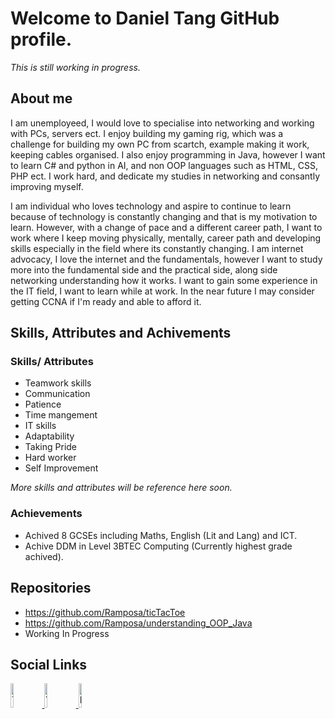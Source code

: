 # Welcome to  Daniel Tang GitHub profile.
*This is still working in progress.*

## About me

I am unemployeed, I would love to specialise into networking and working with PCs, servers ect. I enjoy building my gaming rig, which was a challenge for building my own PC from scartch, example making it work, keeping cables organised. I also enjoy programming in Java, however I want to learn C# and python in AI, and non OOP languages such as HTML, CSS, PHP ect.
I work hard, and dedicate my studies in networking and consantly improving myself.

I am individual who loves technology and aspire to continue to learn because of technology is constantly changing and that is my motivation to learn. However, with a change of pace and a different career path, I want to work where I keep moving physically, mentally, career path and developing skills especially in the field where its constantly changing.
I am internet advocacy, I love the internet and the fundamentals, however I want to study more into the fundamental side and the practical side, along side networking understanding how it works. I want to gain some experience in the IT field, I want to learn while at work. In the near future I may consider getting CCNA if I'm ready and able to afford it.

## Skills, Attributes and Achivements
### __Skills/ Attributes__
* Teamwork skills
* Communication
* Patience
* Time mangement
* IT skills
* Adaptability
* Taking Pride
* Hard worker
* Self Improvement

*More skills and attributes will be reference here soon.*

### Achievements
* Achived 8 GCSEs including Maths, English (Lit and Lang) and ICT.
* Achive DDM in Level 3BTEC Computing (Currently highest grade achived).

## Repositories
* https://github.com/Ramposa/ticTacToe
* https://github.com/Ramposa/understanding_OOP_Java
* Working In Progress

## Social Links

<a href="https://www.twitch.tv/ramposa">
  <img src="https://upload.wikimedia.org/wikipedia/commons/2/26/Twitch_logo.svg" alt="Twitch.tv/Ramposa" width="10%">
</a> 

<a href="https://www.youtube.com/channel/UC_UyoHjGERkept-r2Jdxwwg?view_as=subscriber">
  <img src="https://upload.wikimedia.org/wikipedia/commons/e/e1/Logo_of_YouTube_%282015-2017%29.svg" alt="YouTube" width="10%">
</a>

<a href="https://www.linkedin.com/in/danieltangeuw/">
  <img src="https://upload.wikimedia.org/wikipedia/commons/8/80/LinkedIn_Logo_2013.svg" alt="LinkedIn" width="10%">
</a>
